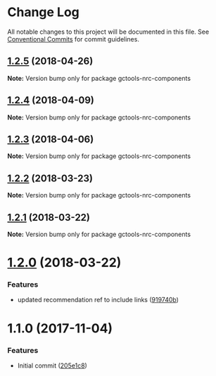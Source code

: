 # Change Log

All notable changes to this project will be documented in this file.
See [Conventional Commits](https://conventionalcommits.org) for commit guidelines.

<a name="1.2.5"></a>
## [1.2.5](https://github.com/gctools-outilsgc/gctools-components/compare/gctools-nrc-components@1.2.4...gctools-nrc-components@1.2.5) (2018-04-26)




**Note:** Version bump only for package gctools-nrc-components

<a name="1.2.4"></a>
## [1.2.4](https://github.com/gctools-outilsgc/gctools-components/compare/gctools-nrc-components@1.1.0...gctools-nrc-components@1.2.4) (2018-04-09)




**Note:** Version bump only for package gctools-nrc-components

<a name="1.2.3"></a>
## [1.2.3](https://github.com/gctools-outilsgc/gctools-components/compare/gctools-nrc-components@1.2.2...gctools-nrc-components@1.2.3) (2018-04-06)




**Note:** Version bump only for package gctools-nrc-components

<a name="1.2.2"></a>
## [1.2.2](https://github.com/gctools-outilsgc/gctools-components/compare/gctools-nrc-components@1.2.1...gctools-nrc-components@1.2.2) (2018-03-23)




**Note:** Version bump only for package gctools-nrc-components

<a name="1.2.1"></a>
## [1.2.1](https://github.com/gctools-outilsgc/gctools-components/compare/gctools-nrc-components@1.2.0...gctools-nrc-components@1.2.1) (2018-03-22)




**Note:** Version bump only for package gctools-nrc-components

<a name="1.2.0"></a>
# [1.2.0](https://github.com/gctools-outilsgc/gctools-components/compare/gctools-nrc-components@1.1.0...gctools-nrc-components@1.2.0) (2018-03-22)


### Features

* updated recommendation ref to include links ([919740b](https://github.com/gctools-outilsgc/gctools-components/commit/919740b))




<a name="1.1.0"></a>
# 1.1.0 (2017-11-04)


### Features

* Initial commit ([205e1c8](https://github.com/gctools-outilsgc/gctools-components/commit/205e1c8))
